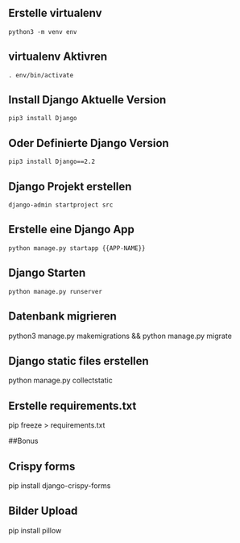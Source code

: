 ## Erstelle virtualenv
```
python3 -m venv env
```
## virtualenv Aktivren
```
. env/bin/activate
```
## Install Django Aktuelle Version
```
pip3 install Django
```
## Oder Definierte Django Version
```
pip3 install Django==2.2
```
## Django Projekt erstellen
```
django-admin startproject src
```
## Erstelle eine Django App
```
python manage.py startapp {{APP-NAME}}
```
## Django Starten
```
python manage.py runserver
```
## Datenbank migrieren

python3 manage.py makemigrations && python manage.py migrate

## Django static files erstellen

python manage.py collectstatic

## Erstelle requirements.txt

pip freeze > requirements.txt

##Bonus

## Crispy forms

pip install django-crispy-forms

## Bilder Upload

pip install pillow
